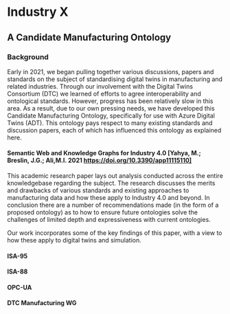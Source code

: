 # Industry X #
## A Candidate Manufacturing Ontology ##
### Background ###
Early in 2021, we began pulling together various discussions, papers and standards on the subject of standardising digital twins in manufacturing and related industries. Through our involvement with the Digital Twins Consortium (DTC) we learned of efforts to agree interoperability and ontological standards. However, progress has been relatively slow in this area. As a result, due to our own pressing needs, we have developed this Candidate Manufacturing Ontology, specifically for use with Azure Digital Twins (ADT).
This ontology pays respect to many existing standards and discussion papers, each of which has influenced this ontology as explained here.
#### Semantic Web and Knowledge Graphs for Industry 4.0 [Yahya, M.; Breslin, J.G.; Ali,M.I. 2021 https://doi.org/10.3390/app11115110] ####
This academic research paper lays out analysis conducted across the entire knowledgebase regarding the subject. The research discusses the merits and drawbacks of various standards and existing approaches to manufacturing data and how these apply to Industry 4.0 and beyond. In conclusion there are a number of recommendations made (in the form of a proposed ontology) as to how to ensure future ontologies solve the challenges of limited depth and expressiveness with current ontologies.

Our work incorporates some of the key findings of this paper, with a view to how these apply to digital twins and simulation.
#### ISA-95 ####
#### ISA-88 ####
#### OPC-UA ####
#### DTC Manufacturing WG ####
